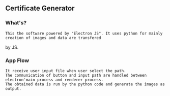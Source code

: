 ## Certificate Generator

### What's?
    This the software powered by "Electron JS". It uses python for mainly creation of images and data are transfered 
by JS.

### App Flow
    It receive user input file when user select the path. 
    The communication of button and input path are handled between electron'main process and renderer process.
    The obtained data is run by the python code and generate the images as output. 
